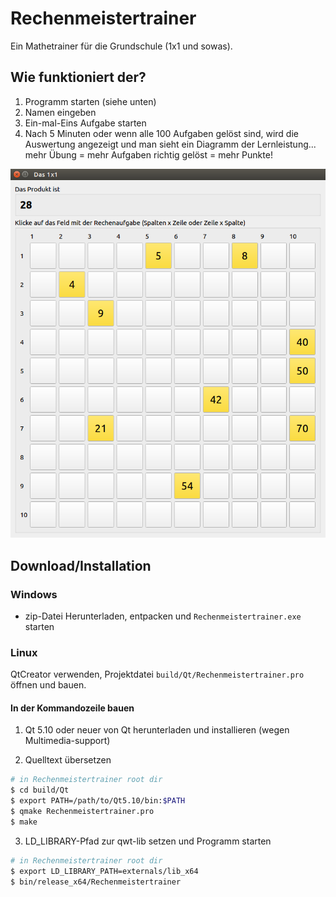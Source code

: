 # Rechenmeistertrainer
Ein Mathetrainer für die Grundschule (1x1 und sowas).

## Wie funktioniert der?

1. Programm starten (siehe unten)
2. Namen eingeben
3. Ein-mal-Eins Aufgabe starten
4. Nach 5 Minuten oder wenn alle 100 Aufgaben gelöst sind, wird die Auswertung angezeigt und man sieht ein Diagramm der Lernleistung... mehr Übung = mehr Aufgaben richtig gelöst = mehr Punkte!

![Ausgabe beim Test](doc/1x1_screen.png)

## Download/Installation

### Windows
- zip-Datei Herunterladen, entpacken und `Rechenmeistertrainer.exe` starten

### Linux

QtCreator verwenden, Projektdatei `build/Qt/Rechenmeistertrainer.pro` öffnen und bauen.

#### In der Kommandozeile bauen

1. Qt 5.10 oder neuer von Qt herunterladen und installieren (wegen Multimedia-support)

2. Quelltext übersetzen

```bash
# in Rechenmeistertrainer root dir
$ cd build/Qt
$ export PATH=/path/to/Qt5.10/bin:$PATH
$ qmake Rechenmeistertrainer.pro
$ make
```

3. LD_LIBRARY-Pfad zur qwt-lib setzen und Programm starten

```bash
# in Rechenmeistertrainer root dir
$ export LD_LIBRARY_PATH=externals/lib_x64
$ bin/release_x64/Rechenmeistertrainer
```
